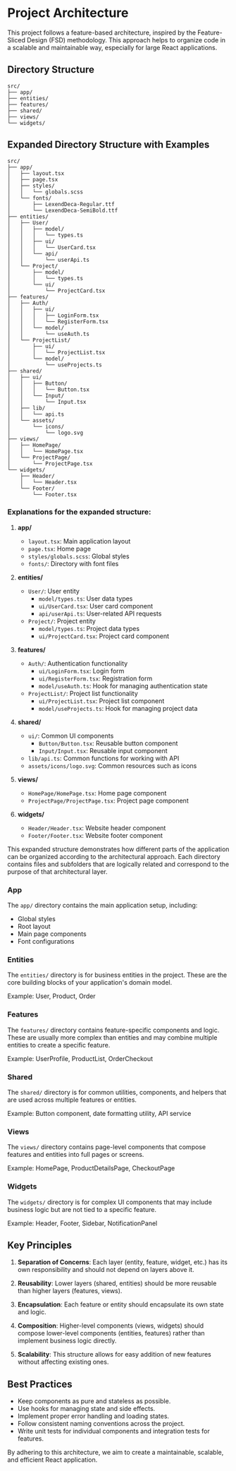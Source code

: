# Project Architecture

This project follows a feature-based architecture, inspired by the Feature-Sliced Design (FSD) methodology. This approach helps to organize code in a scalable and maintainable way, especially for large React applications.

## Directory Structure
```
src/
├── app/
├── entities/
├── features/
├── shared/
├── views/
└── widgets/
```

## Expanded Directory Structure with Examples

```
src/
├── app/
│   ├── layout.tsx
│   ├── page.tsx
│   ├── styles/
│   │   └── globals.scss
│   └── fonts/
│       ├── LexendDeca-Regular.ttf
│       └── LexendDeca-SemiBold.ttf
├── entities/
│   ├── User/
│   │   ├── model/
│   │   │   └── types.ts
│   │   ├── ui/
│   │   │   └── UserCard.tsx
│   │   └── api/
│   │       └── userApi.ts
│   └── Project/
│       ├── model/
│       │   └── types.ts
│       └── ui/
│           └── ProjectCard.tsx
├── features/
│   ├── Auth/
│   │   ├── ui/
│   │   │   ├── LoginForm.tsx
│   │   │   └── RegisterForm.tsx
│   │   └── model/
│   │       └── useAuth.ts
│   └── ProjectList/
│       ├── ui/
│       │   └── ProjectList.tsx
│       └── model/
│           └── useProjects.ts
├── shared/
│   ├── ui/
│   │   ├── Button/
│   │   │   └── Button.tsx
│   │   └── Input/
│   │       └── Input.tsx
│   ├── lib/
│   │   └── api.ts
│   └── assets/
│       └── icons/
│           └── logo.svg
├── views/
│   ├── HomePage/
│   │   └── HomePage.tsx
│   └── ProjectPage/
│       └── ProjectPage.tsx
└── widgets/
    ├── Header/
    │   └── Header.tsx
    └── Footer/
        └── Footer.tsx
```

### Explanations for the expanded structure:

1. **app/**
   - `layout.tsx`: Main application layout
   - `page.tsx`: Home page
   - `styles/globals.scss`: Global styles
   - `fonts/`: Directory with font files

2. **entities/**
   - `User/`: User entity
     - `model/types.ts`: User data types
     - `ui/UserCard.tsx`: User card component
     - `api/userApi.ts`: User-related API requests
   - `Project/`: Project entity
     - `model/types.ts`: Project data types
     - `ui/ProjectCard.tsx`: Project card component

3. **features/**
   - `Auth/`: Authentication functionality
     - `ui/LoginForm.tsx`: Login form
     - `ui/RegisterForm.tsx`: Registration form
     - `model/useAuth.ts`: Hook for managing authentication state
   - `ProjectList/`: Project list functionality
     - `ui/ProjectList.tsx`: Project list component
     - `model/useProjects.ts`: Hook for managing project data

4. **shared/**
   - `ui/`: Common UI components
     - `Button/Button.tsx`: Reusable button component
     - `Input/Input.tsx`: Reusable input component
   - `lib/api.ts`: Common functions for working with API
   - `assets/icons/logo.svg`: Common resources such as icons

5. **views/**
   - `HomePage/HomePage.tsx`: Home page component
   - `ProjectPage/ProjectPage.tsx`: Project page component

6. **widgets/**
   - `Header/Header.tsx`: Website header component
   - `Footer/Footer.tsx`: Website footer component

This expanded structure demonstrates how different parts of the application can be organized according to the architectural approach. Each directory contains files and subfolders that are logically related and correspond to the purpose of that architectural layer.

### App

The `app/` directory contains the main application setup, including:
- Global styles
- Root layout
- Main page components
- Font configurations

### Entities

The `entities/` directory is for business entities in the project. These are the core building blocks of your application's domain model.

Example: User, Product, Order

### Features

The `features/` directory contains feature-specific components and logic. These are usually more complex than entities and may combine multiple entities to create a specific feature.

Example: UserProfile, ProductList, OrderCheckout

### Shared

The `shared/` directory is for common utilities, components, and helpers that are used across multiple features or entities.

Example: Button component, date formatting utility, API service

### Views

The `views/` directory contains page-level components that compose features and entities into full pages or screens.

Example: HomePage, ProductDetailsPage, CheckoutPage

### Widgets

The `widgets/` directory is for complex UI components that may include business logic but are not tied to a specific feature.

Example: Header, Footer, Sidebar, NotificationPanel

## Key Principles

1. **Separation of Concerns**: Each layer (entity, feature, widget, etc.) has its own responsibility and should not depend on layers above it.

2. **Reusability**: Lower layers (shared, entities) should be more reusable than higher layers (features, views).

3. **Encapsulation**: Each feature or entity should encapsulate its own state and logic.

4. **Composition**: Higher-level components (views, widgets) should compose lower-level components (entities, features) rather than implement business logic directly.

5. **Scalability**: This structure allows for easy addition of new features without affecting existing ones.

## Best Practices

- Keep components as pure and stateless as possible.
- Use hooks for managing state and side effects.
- Implement proper error handling and loading states.
- Follow consistent naming conventions across the project.
- Write unit tests for individual components and integration tests for features.

By adhering to this architecture, we aim to create a maintainable, scalable, and efficient React application.